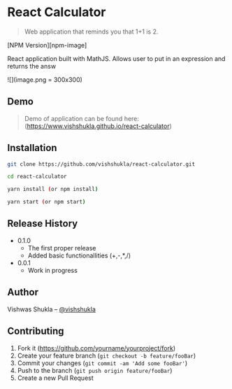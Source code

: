 # React Calculator
> Web application that reminds you that 1+1 is 2.

[NPM Version][npm-image]

React application built with MathJS. Allows user to put in an expression and returns the answ

![](image.png = 300x300)

## Demo

> Demo of application can be found here: (https://www.vishshukla.github.io/react-calculator)


## Installation

```sh
git clone https://github.com/vishshukla/react-calculator.git

cd react-calculator

yarn install (or npm install)

yarn start (or npm start)

```

## Release History

* 0.1.0
    * The first proper release
    * Added basic functionallities (+,-,*,/)
* 0.0.1
    * Work in progress

## Author

Vishwas Shukla – [@vishshukla](https://www.linkedin.com/in/vishshukla/) 

## Contributing

1. Fork it (<https://github.com/yourname/yourproject/fork>)
2. Create your feature branch (`git checkout -b feature/fooBar`)
3. Commit your changes (`git commit -am 'Add some fooBar'`)
4. Push to the branch (`git push origin feature/fooBar`)
5. Create a new Pull Request